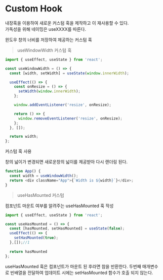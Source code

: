 # Custom Hook

내장훅을 이용하여 새로운 커스텀 훅을 제작하고 이 재사용할 수 있다.  
가독성을 위해 네이밍은 useXXXX를 따른다.

윈도우 창의 너비를 저장하여 제공하는 커스텀 훅

> useWindowWidth 커스텀 훅

```javascript
import { useEffect, useState } from 'react';

const useWindowWidth = () => {
  const [width, setWidth] = useState(window.innerWidth);

  useEffect(() => {
    const onResize = () => {
      setWidth(window.innerWidth);
    };

    window.addEventListener('resize', onResize);

    return () => {
      window.removeEventListener('resize', onResize);
    };
  }, []);

  return width;
};
```

커스텀 훅 사용

창의 넓이가 변경되면 새로운창의 넓이를 제공받아 다시 랜더링 된다.

```javascript
function App() {
  const width = useWindowWidth();
  return <div className="App">{`Width is ${width}`}</div>;
}
```

> useHasMounted 커스텀

컴포넌트 마운트 여부를 알려주는 useHasMounted 훅 작성

```javascript
import { useEffect, useState } from 'react';

const useHasMounted = () => {
  const [hasMounted, setHasMounted] = useState(false);
  useEffect(() => {
    setHasMounted(true);
  },[]);//1
  
  return hasMounted
};

```

useHasMounted 훅은 컴포넌트가 마운트 된 후라면 참을 반환한다. 두번째 매개변수로 빈배열을 전달하여 업데이트 시에는 setHasMounted 함수가 호출 되지 않는다.

